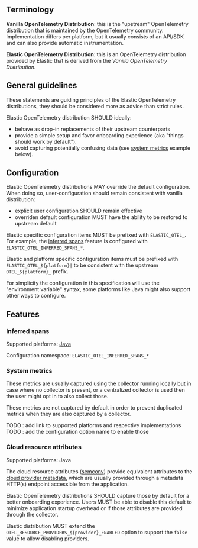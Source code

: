 
## Terminology

**Vanilla OpenTelemetry Distribution**: this is the "upstream" OpenTelemetry distribution that is maintained by the OpenTelemetry community.
Implementation differs per platform, but it usually consists of an API/SDK and can also provide automatic instrumentation.

**Elastic OpenTelemetry Distribution**: this is an OpenTelemetry distribution provided by Elastic that is derived from the 
_Vanilla OpenTelemetry Distribution_.

## General guidelines

These statements are guiding principles of the Elastic OpenTelemetry distributions, they should be considered more as advice than strict rules.

Elastic OpenTelemetry distribution SHOULD ideally:
- behave as drop-in replacements of their upstream counterparts
- provide a simple setup and favor onboarding experience (aka "things should work by default").
- avoid capturing potentially confusing data (see [system metrics](#system-metrics) example below).

## Configuration

Elastic OpenTelemetry distributions MAY override the default configuration.
When doing so, user-configuration should remain consistent with vanilla distribution:
- explicit user configuration SHOULD remain effective
- overriden default configuration MUST have the ability to be restored to upstream default

Elastic specific configuration items MUST be prefixed with `ELASTIC_OTEL_`.
For example, the [inferred spans](#inferred-spans) feature is configured with `ELASTIC_OTEL_INFERRED_SPANS_*`.

Elastic and platform specific configuration items must be prefixed with `ELASTIC_OTEL_${platform}|` to be consistent with
the upstream `OTEL_${platform}_` prefix.

For simplicity the configuration in this specification will use the "environment variable" syntax, some platforms like Java
might also support other ways to configure.

## Features

### Inferred spans

Supported platforms: [Java](https://github.com/elastic/elastic-otel-java/tree/main/inferred-spans)

Configuration namespace: `ELASTIC_OTEL_INFERRED_SPANS_*`

### System metrics

These metrics are usually captured using the collector running locally but in case where no collector is present, or a centralized
collector is used then the user might opt in to also collect those.

These metrics are not captured by default in order to prevent duplicated metrics when they are also captured by a collector.

TODO : add link to supported platforms and respective implementations
TODO : add the configuration option name to enable those

### Cloud resource attributes

Supported platforms: Java

The cloud resource attributes ([semconv](https://opentelemetry.io/docs/specs/semconv/resource/cloud/)) provide equivalent 
attributes to the [cloud provider metadata](metadata.md#cloud-provider-metadata), which are usually provided
through a metadata HTTP(s) endpoint accessible from the application.

Elastic OpenTelemetry distributions SHOULD capture those by default for a better onboarding experience.
Users MUST be able to disable this default to minimize application startup overhead or if those attributes are provided through the collector.

Elastic distribution MUST extend the `OTEL_RESOURCE_PROVIDERS_${provider}_ENABLED` option to support the `false` value 
to allow disabling providers.
